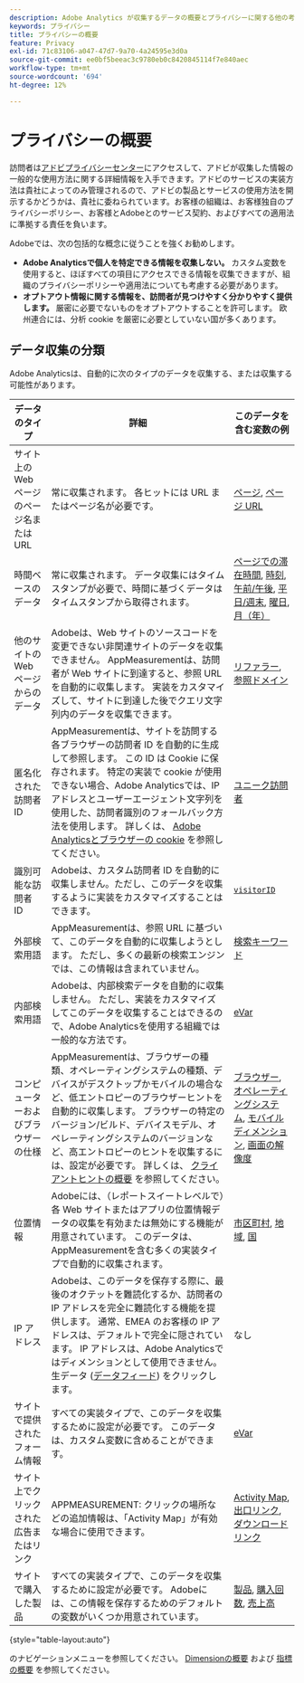 ```yaml
---
description: Adobe Analytics が収集するデータの概要とプライバシーに関する他の考慮事項です。
keywords: プライバシー
title: プライバシーの概要
feature: Privacy
exl-id: 71c83106-a047-47d7-9a70-4a24595e3d0a
source-git-commit: ee0bf5beeac3c9780eb0c8420845114f7e840aec
workflow-type: tm+mt
source-wordcount: '694'
ht-degree: 12%

---
```


# プライバシーの概要

訪問者は[アドビプライバシーセンター](https://www.adobe.com/jp/privacy.html)にアクセスして、アドビが収集した情報の一般的な使用方法に関する詳細情報を入手できます。アドビのサービスの実装方法は貴社によってのみ管理されるので、アドビの製品とサービスの使用方法を開示するかどうかは、貴社に委ねられています。お客様の組織は、お客様独自のプライバシーポリシー、お客様とAdobeとのサービス契約、およびすべての適用法に準拠する責任を負います。

Adobeでは、次の包括的な概念に従うことを強くお勧めします。

* **Adobe Analyticsで個人を特定できる情報を収集しない。** カスタム変数を使用すると、ほぼすべての項目にアクセスできる情報を収集できますが、組織のプライバシーポリシーや適用法についても考慮する必要があります。
* **オプトアウト情報に関する情報を、訪問者が見つけやすく分かりやすく提供します。** 厳密に必要でないものをオプトアウトすることを許可します。 欧州連合には、分析 cookie を厳密に必要としていない国が多くあります。

## データ収集の分類

Adobe Analyticsは、自動的に次のタイプのデータを収集する、または収集する可能性があります。

| データのタイプ | 詳細 | このデータを含む変数の例 |
| --- | --- | --- |
| サイト上の Web ページのページ名または URL | 常に収集されます。 各ヒットには URL またはページ名が必要です。 | [ページ](../components/dimensions/page.md), [ページ URL](../components/dimensions/page-url.md) |
| 時間ベースのデータ | 常に収集されます。 データ収集にはタイムスタンプが必要で、時間に基づくデータはタイムスタンプから取得されます。 | [ページでの滞在時間](../components/dimensions/time-spent-on-page.md), [時刻](../components/dimensions/hour-of-day.md), [午前/午後](../components/dimensions/am-pm.md), [平日/週末](../components/dimensions/weekday-weekend.md), [曜日](../components/dimensions/day-of-week.md), [月（年）](../components/dimensions/month-of-year.md) |
| 他のサイトの Web ページからのデータ | Adobeは、Web サイトのソースコードを変更できない非関連サイトのデータを収集できません。 AppMeasurementは、訪問者が Web サイトに到達すると、参照 URL を自動的に収集します。 実装をカスタマイズして、サイトに到達した後でクエリ文字列内のデータを収集できます。 | [リファラー](../components/dimensions/referrer.md), [参照ドメイン](../components/dimensions/referring-domain.md) |
| 匿名化された訪問者 ID | AppMeasurementは、サイトを訪問する各ブラウザーの訪問者 ID を自動的に生成して参照します。 この ID は Cookie に保存されます。 特定の実装で cookie が使用できない場合、Adobe Analyticsでは、IP アドレスとユーザーエージェント文字列を使用した、訪問者識別のフォールバック方法を使用します。 詳しくは、 [Adobe Analyticsとブラウザーの cookie](cookies/cookies.md) を参照してください。 | [ユニーク訪問者](../components/metrics/unique-visitors.md) |
| 識別可能な訪問者 ID | Adobeは、カスタム訪問者 ID を自動的に収集しません。ただし、このデータを収集するように実装をカスタマイズすることはできます。 | [`visitorID`](../implement/vars/config-vars/visitorid.md) |
| 外部検索用語 | AppMeasurementは、参照 URL に基づいて、このデータを自動的に収集しようとします。 ただし、多くの最新の検索エンジンでは、この情報は含まれていません。 | [検索キーワード](../components/dimensions/search-keyword.md) |
| 内部検索用語 | Adobeは、内部検索データを自動的に収集しません。 ただし、実装をカスタマイズしてこのデータを収集することはできるので、Adobe Analyticsを使用する組織では一般的な方法です。 | [eVar](../components/dimensions/evar.md) |
| コンピューターおよびブラウザーの仕様 | AppMeasurementは、ブラウザーの種類、オペレーティングシステムの種類、デバイスがデスクトップかモバイルの場合など、低エントロピーのブラウザーヒントを自動的に収集します。 ブラウザーの特定のバージョン/ビルド、デバイスモデル、オペレーティングシステムのバージョンなど、高エントロピーのヒントを収集するには、設定が必要です。 詳しくは、 [クライアントヒントの概要](client-hints.md) を参照してください。 | [ブラウザー](../components/dimensions/browser.md), [オペレーティングシステム](../components/dimensions/operating-systems.md), [モバイルディメンション](../components/dimensions/mobile-dimensions.md), [画面の解像度](../components/dimensions/monitor-resolution.md) |
| 位置情報 | Adobeには、（レポートスイートレベルで）各 Web サイトまたはアプリの位置情報データの収集を有効または無効にする機能が用意されています。 このデータは、AppMeasurementを含む多くの実装タイプで自動的に収集されます。 | [市区町村](../components/dimensions/cities.md), [地域](../components/dimensions/regions.md), [国](../components/dimensions/countries.md) |
| IP アドレス | Adobeは、このデータを保存する際に、最後のオクテットを難読化するか、訪問者の IP アドレスを完全に難読化する機能を提供します。 通常、EMEA のお客様の IP アドレスは、デフォルトで完全に隠されています。 IP アドレスは、Adobe Analyticsではディメンションとして使用できません。生データ ([データフィード](../export/analytics-data-feed/data-feed-overview.md)) をクリックします。 | なし |
| サイトで提供されたフォーム情報 | すべての実装タイプで、このデータを収集するために設定が必要です。 このデータは、カスタム変数に含めることができます。 | [eVar](../components/dimensions/evar.md) |
| サイト上でクリックされた広告またはリンク | APPMEASUREMENT: クリックの場所などの追加情報は、「Activity Map」が有効な場合に使用できます。 | [Activity Map](../analyze/activity-map/activity-map.md), [出口リンク](../components/dimensions/exit-link.md), [ダウンロードリンク](../components/dimensions/download-link.md) |
| サイトで購入した製品 | すべての実装タイプで、このデータを収集するために設定が必要です。 Adobeには、この情報を保存するためのデフォルトの変数がいくつか用意されています。 | [製品](../components/dimensions/product.md), [購入回数](../components/metrics/orders.md), [売上高](../components/metrics/revenue.md) |

{style="table-layout:auto"}

のナビゲーションメニューを参照してください。 [Dimensionの概要](../components/dimensions/overview.md) および [指標の概要](../components/metrics/overview.md) を参照してください。
